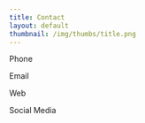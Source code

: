 ```yaml
---
title: Contact
layout: default
thumbnail: /img/thumbs/title.png
---
```


Phone

Email

Web

Social Media